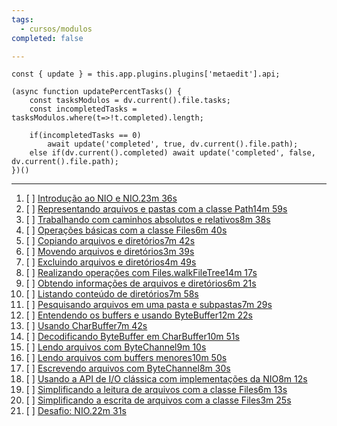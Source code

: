 ```yaml
---
tags:
  - cursos/modulos
completed: false

---
```


```dataviewjs
const { update } = this.app.plugins.plugins['metaedit'].api;

(async function updatePercentTasks() {
	const tasksModulos = dv.current().file.tasks;
	const incompletedTasks = tasksModulos.where(t=>!t.completed).length;
	
	if(incompletedTasks == 0)
		await update('completed', true, dv.current().file.path);
	else if(dv.current().completed) await update('completed', false, dv.current().file.path);
})()
```
---
1. [ ] [Introdução ao NIO e NIO.23m 36s](https://app.algaworks.com/aulas/4868/introducao-ao-nio-e-nio2)
2. [ ] [Representando arquivos e pastas com a classe Path14m 59s](https://app.algaworks.com/aulas/4869/representando-arquivos-e-pastas-com-a-classe-path)
3. [ ] [Trabalhando com caminhos absolutos e relativos8m 38s](https://app.algaworks.com/aulas/4870/trabalhando-com-caminhos-absolutos-e-relativos)
4. [ ] [Operações básicas com a classe Files6m 40s](https://app.algaworks.com/aulas/4871/operacoes-basicas-com-a-classe-files)
5. [ ] [Copiando arquivos e diretórios7m 42s](https://app.algaworks.com/aulas/4872/copiando-arquivos-e-diretorios)
6. [ ] [Movendo arquivos e diretórios3m 39s](https://app.algaworks.com/aulas/4873/movendo-arquivos-e-diretorios)
7. [ ] [Excluindo arquivos e diretórios4m 49s](https://app.algaworks.com/aulas/4874/excluindo-arquivos-e-diretorios)
8. [ ] [Realizando operações com Files.walkFileTree14m 17s](https://app.algaworks.com/aulas/4875/realizando-operacoes-com-fileswalkfiletree)
9. [ ] [Obtendo informações de arquivos e diretórios6m 21s](https://app.algaworks.com/aulas/4876/obtendo-informacoes-de-arquivos-e-diretorios)
10. [ ] [Listando conteúdo de diretórios7m 58s](https://app.algaworks.com/aulas/4877/listando-conteudo-de-diretorios)
11. [ ] [Pesquisando arquivos em uma pasta e subpastas7m 29s](https://app.algaworks.com/aulas/4878/pesquisando-arquivos-em-uma-pasta-e-subpastas)
12. [ ] [Entendendo os buffers e usando ByteBuffer12m 22s](https://app.algaworks.com/aulas/4879/entendendo-os-buffers-e-usando-bytebuffer)
13. [ ] [Usando CharBuffer7m 42s](https://app.algaworks.com/aulas/4880/usando-charbuffer)
14. [ ] [Decodificando ByteBuffer em CharBuffer10m 51s](https://app.algaworks.com/aulas/4881/decodificando-bytebuffer-em-charbuffer)
15. [ ] [Lendo arquivos com ByteChannel9m 10s](https://app.algaworks.com/aulas/4882/lendo-arquivos-com-bytechannel)
16. [ ] [Lendo arquivos com buffers menores10m 50s](https://app.algaworks.com/aulas/4883/lendo-arquivos-com-buffers-menores)
17. [ ] [Escrevendo arquivos com ByteChannel8m 30s](https://app.algaworks.com/aulas/4884/escrevendo-arquivos-com-bytechannel)
18. [ ] [Usando a API de I/O clássica com implementações da NIO8m 12s](https://app.algaworks.com/aulas/4885/usando-a-api-de-io-classica-com-implementacoes-da-nio)
19. [ ] [Simplificando a leitura de arquivos com a classe Files6m 13s](https://app.algaworks.com/aulas/4886/simplificando-a-leitura-de-arquivos-com-a-classe-files)
20. [ ] [Simplificando a escrita de arquivos com a classe Files3m 25s](https://app.algaworks.com/aulas/4887/simplificando-a-escrita-de-arquivos-com-a-classe-files)
21. [ ] [Desafio: NIO.22m 31s](https://app.algaworks.com/aulas/4888/desafio-nio2)